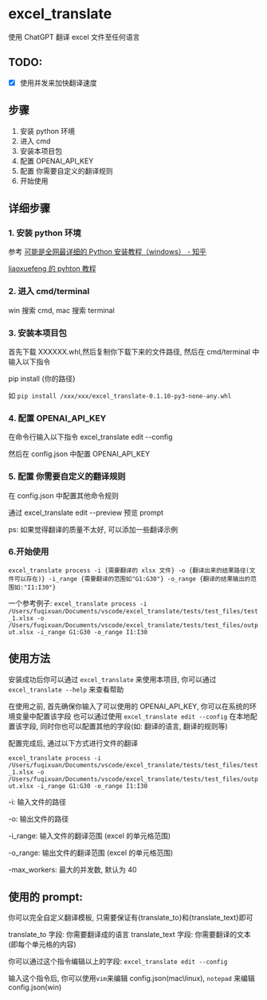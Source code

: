 # excel_translate

使用 ChatGPT 翻译 excel 文件至任何语言

## TODO:

- [x] 使用并发来加快翻译速度

## 步骤

1.  安装 python 环境
2.  进入 cmd
3.  安装本项目包
4.  配置 OPENAI_API_KEY
5.  配置 你需要自定义的翻译规则
6.  开始使用

## 详细步骤

### 1. 安装 python 环境

参考 [可能是全网最详细的 Python 安装教程（windows） - 知乎](https://zhuanlan.zhihu.com/p/111168324)

[liaoxuefeng 的 pyhton 教程](https://www.liaoxuefeng.com/wiki/1016959663602400/1016959856222624)

### 2. 进入 cmd/terminal

win 搜索 cmd, mac 搜索 terminal

### 3. 安装本项目包

首先下载 XXXXXX.whl,然后复制你下载下来的文件路径, 然后在 cmd/terminal 中输入以下指令

pip install {你的路径}

如
`pip install /xxx/xxx/excel_translate-0.1.10-py3-none-any.whl`

### 4. 配置 OPENAI_API_KEY

在命令行输入以下指令
excel_translate edit --config

然后在 config.json 中配置 OPENAI_API_KEY

### 5. 配置 你需要自定义的翻译规则

在 config.json 中配置其他命令规则

通过 excel_translate edit --preview 预览 prompt

ps: 如果觉得翻译的质量不太好, 可以添加一些翻译示例

### 6.开始使用

`excel_translate process -i {需要翻译的 xlsx 文件} -o {翻译出来的结果路径(文件可以存在)} -i_range {需要翻译的范围如"G1:G30"} -o_range {翻译的结果输出的范围如:"I1:I30"}`

一个参考例子:
`excel_translate process -i /Users/fuqixuan/Documents/vscode/excel_translate/tests/test_files/test_1.xlsx -o /Users/fuqixuan/Documents/vscode/excel_translate/tests/test_files/output.xlsx -i_range G1:G30 -o_range I1:I30`

## 使用方法

安装成功后你可以通过 `excel_translate` 来使用本项目, 你可以通过 `excel_translate --help` 来查看帮助

在使用之前, 首先确保你输入了可以使用的 OPENAI_API_KEY, 你可以在系统的环境变量中配置该字段
也可以通过使用 `excel_translate edit --config` 在本地配置该字段, 同时你也可以配置其他的字段(如: 翻译的语言, 翻译的规则等)

配置完成后, 通过以下方式进行文件的翻译

`excel_translate process -i /Users/fuqixuan/Documents/vscode/excel_translate/tests/test_files/test_1.xlsx -o /Users/fuqixuan/Documents/vscode/excel_translate/tests/test_files/output.xlsx -i_range G1:G30 -o_range I1:I30`

-i: 输入文件的路径

-o: 输出文件的路径

-i_range: 输入文件的翻译范围 (excel 的单元格范围)

-o_range: 输出文件的翻译范围 (excel 的单元格范围)

-max_workers: 最大的并发数, 默认为 40

## 使用的 prompt:

你可以完全自定义翻译模板, 只需要保证有{translate_to}和{translate_text}即可

translate_to 字段: 你需要翻译成的语言
translate_text 字段: 你需要翻译的文本(即每个单元格的内容)

你可以通过这个指令编辑以上的字段: `excel_translate edit --config`

输入这个指令后, 你可以使用`vim`来编辑 config.json(mac\linux), `notepad` 来编辑 config.json(win)
